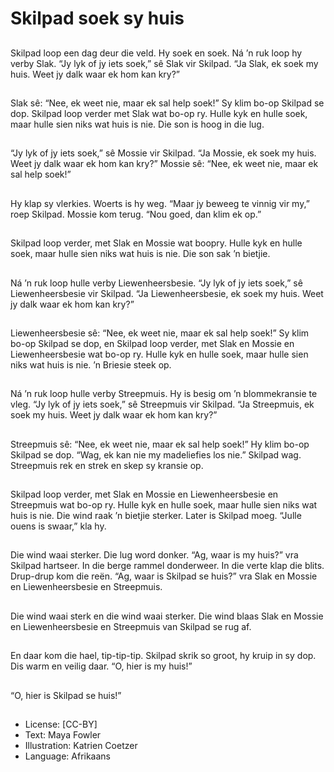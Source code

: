 # Skilpad soek sy huis

##
Skilpad loop een dag deur die veld. Hy soek en soek. Ná ’n ruk loop hy verby
Slak. “Jy lyk of jy iets soek,” sê Slak vir Skilpad. “Ja Slak, ek soek my huis. Weet jy
dalk waar ek hom kan kry?”

##
Slak sê: “Nee, ek weet nie, maar ek sal help soek!”
Sy klim bo-op Skilpad se dop. Skilpad loop verder met Slak wat bo-op ry. Hulle
kyk en hulle soek, maar hulle sien niks wat huis is nie. Die son is hoog in die lug.

##
“Jy lyk of jy iets soek,” sê Mossie vir Skilpad. “Ja Mossie, ek soek my huis. Weet jy
dalk waar ek hom kan kry?”
Mossie sê: “Nee, ek weet nie, maar ek sal help soek!”

##
Hy klap sy vlerkies. Woerts is hy
weg.
“Maar jy beweeg te vinnig vir
my,” roep Skilpad.
Mossie kom terug. “Nou goed,
dan klim ek op.”

##
Skilpad loop verder, met Slak
en Mossie wat boopry. Hulle kyk
en hulle soek, maar hulle sien
niks wat huis is nie. Die son sak
’n bietjie.

##
Ná ’n ruk loop hulle verby Liewenheersbesie. “Jy lyk of jy iets soek,” sê
Liewenheersbesie vir Skilpad.
“Ja Liewenheersbesie, ek soek my huis. Weet jy dalk
waar ek hom kan kry?”

##
Liewenheersbesie sê: “Nee, ek
weet nie, maar ek sal
help soek!”
Sy klim bo-op Skilpad se dop,
en Skilpad loop verder, met
Slak en Mossie en
Liewenheersbesie wat bo-op ry.
Hulle kyk en hulle soek, maar
hulle sien niks wat huis is nie. ’n
Briesie steek op.

##
Ná ’n ruk loop hulle verby Streepmuis. Hy is besig om ’n blommekransie te vleg.
“Jy lyk of jy iets soek,” sê Streepmuis vir Skilpad.
“Ja Streepmuis, ek soek my huis. Weet jy dalk waar ek hom kan kry?”

##
Streepmuis sê: “Nee, ek weet
nie, maar ek sal help soek!”
Hy klim bo-op Skilpad se dop.
“Wag, ek kan nie my
madeliefies los nie.” Skilpad
wag. Streepmuis rek en strek en
skep sy kransie op.

##
Skilpad loop verder, met Slak
en Mossie en Liewenheersbesie
en Streepmuis wat bo-op ry.
Hulle kyk en hulle soek, maar
hulle sien niks wat huis is nie.
Die wind raak ’n bietjie sterker.
Later is Skilpad moeg. “Julle
ouens is swaar,” kla hy.

##
Die wind waai sterker. Die lug
word donker.
“Ag, waar is my huis?” vra
Skilpad hartseer.
In die berge rammel
donderweer. In die verte
klap die blits. Drup-drup kom
die reën.
“Ag, waar is Skilpad se huis?”
vra Slak en
Mossie en Liewenheersbesie en
Streepmuis.

##
Die wind waai sterk en die wind waai sterker. Die wind blaas Slak en Mossie
en Liewenheersbesie en Streepmuis van Skilpad se rug af.

##
En daar kom die hael, tip-tip-tip.
Skilpad skrik so groot, hy kruip in sy dop. Dis warm en veilig daar.
“O, hier is my huis!”

##
“O, hier is Skilpad se huis!”

##
* License: [CC-BY]
* Text: Maya Fowler
* Illustration: Katrien Coetzer
* Language: Afrikaans

